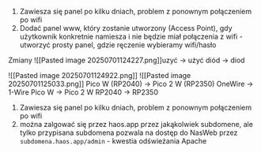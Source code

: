 1. Zawiesza się panel po kilku dniach, problem z ponownym połączeniem po wifi
2. Dodać panel www, który zostanie utworzony (Access Point), gdy użytkownik konkretnie namiesza i nie będzie miał połączenia z wifi - utworzyć prosty panel, gdzie ręczenie wybieramy wifi/hasło


Zmiany
![[Pasted image 20250701124227.png]]uzyć -> użyć
diód -> diod

![[Pasted image 20250701124922.png]]
![[Pasted image 20250701125033.png]]
Pico W (RP2040) -> Pico 2 W (RP2350)
OneWire -> 1-Wire
Pico W -> Pico 2 W
RP2040 -> RP2350


1. Zawiesza się panel po kilku dniach, problem z ponownym połączeniem po wifi
2. można zalgować się przez haos.app przez jakąkolwiek subdomene, ale tylko przypisana subdomena pozwala na dostęp do NasWeb przez `subdomena.haos.app/admin` - kwestia odświeżania Apache
